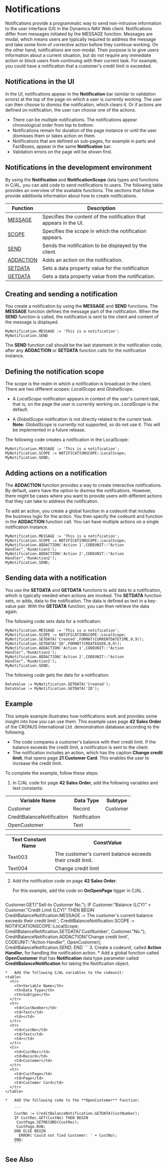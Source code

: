  <properties
                pageTitle="Notifications | Project “Madeira”"
                description="Describes how you can develop notifications in the application using C/AL."
                services=""
                documentationCenter="Madeira"
                authors="jswymer"/>

# Notifications
Notifications provide a programmatic way to send non-intrusive information to the user interface (UI) in the Dynamics NAV Web client. Notifications differ from messages initiated by the MESSAGE function. Messages are modal, which means users are typically required to address the message and take some form of corrective action before they continue working. On the other hand, notifications are non-modal. Their purpose is to give users information about a current situation, but do not require any immediate action or block users from continuing with their current task. For example, you could have a notification that a customer's credit limit is exceeded.

## Notifications in the UI
In the UI, notifications appear in the **Notification** bar (similar to validation errors) at the top of the page on which a user is currently working. The user can then choose to dismiss the notification, which clears it. Or if actions are defined on notification, the user can choose one of the actions.

* There can be multiple notifications. The notifications appear chronological order from top to bottom.
* Notifications remain for duration of the page instance or until the user dismisses them or takes action on them.
* Notifications that are defined on sub-pages, for example in parts and FactBoxes, appear in the same **Notification** bar.
* Validation errors on the page will be shown first.

## Notifications in the development environment
By using the **Notification** and **NotificationScope** data types and functions in C/AL, you can add code to send notifications to users. The following table provides an overview of the available functions. The sections that follow provide additionla information about how to create notifications.

|  Function  |  Description  |
|------------|---------------|
|[MESSAGE](function-notificationmessage.md)  |Specifies the content of the notification that appears in the UI.|
|[SCOPE](function-notificationscope.md)     |Specifies the scope in which the notification appears.|
|[SEND](function-notificationsend.md)  |Sends the notification to be displayed by the client.|
|[ADDACTION](function-notificationaddaction.md)  |Adds an action on the notification.|
|[SETDATA](function-notificationsetdata.md)  |Sets a data property value for the notification|
|[GETDATA](function-notificationgetdata.md)  |Gets a data property value from the notification.|


## Creating and sending a notification
You create a notification by using the **MESSAGE** and **SEND** functions. The **MESSAGE** function defines the message part of the notification. When the **SEND** function is called, the notification is sent to the client and content of the message is displayed.
```
MyNotification.MESSAGE := 'This is a notification';
MyNotification.SEND
```
The **SEND** function call should be the last statement in the notification code, after any **ADDACTION** or **SETDATA** function calls for the notification instance.

## Defining the notification scope
The scope is the realm in which a notification is broadcast in the client. There are two different scopes: *LocalScope* and *GlobalScope*.

*   A *LocalScope* notification appears in context of the user's current task, that is, on the page the user is currently working on. *LocalScope* is the default.

* A *GlobalScope* notification is not directly related to the current task. **Note:** *GlobalScope* is currently not supported, so do not use it. This will be implemented in a future release.

The following code creates a notification in the LocalScope:
```
MyNotification.MESSAGE := 'This is a notification';
MyNotification.SCOPE := NOTIFICATIONSCOPE::LocalScope;
MyNotification.SEND;
```
## Adding actions on a notification
The **ADDACTION** function provides a way to create interactive notifications. By default, users have the option to dismiss the notifications. However, there might be cases where you want to provide users with different actions that they can take to address the notification.

To add an action, you create a global function in a codeunit that includes the business logic for the action. You then specify the codeunit and function in the **ADDACTION** function call. You can have multiple actions on a single notification instance.
```
MyNotification.MESSAGE := 'This is a notification';
MyNotification.SCOPE := NOTIFICATIONSCOPE::LocalScope;
MyNotification.ADDACTION('Action 1',CODEUNIT::"Action Handler",'RunAction1');
MyNotification.ADDACTION('Action 2',CODEUNIT::"Action Handler",'RunAction2');
MyNotification.SEND;
```

## Sending data with a notification
You use the **SETDATA** and **GETDATA** functions to add data to a notification, which is typically needed when actions are invoked. The **SETDATA** function sets, or adds, data to the notification. The data is defined as text in a key-value pair. With the **GETDATA** function, you can then retrieve the data again.

The following code sets data for a notification:
```
MyNotification.MESSAGE := 'This is a notification';
MyNotification.SCOPE := NOTIFICATIONSCOPE::LocalScope;
MyNotification.SETDATA('Created',FORMAT(CURRENTDATETIME,0,9));
MyNotification.SETDATA('ID',FORMAT(CREATEGUID,0,9));
MyNotification.ADDACTION('Action 1',CODEUNIT::"Action Handler",'RunAction1');
MyNotification.ADDACTION('Action 2',CODEUNIT::"Action Handler",'RunAction2');
MyNotification.SEND;
```
The following code gets the data for a notification:

```
DataValue := MyNotification.GETDATA('Created');
DataValue := MyNotification.GETDATA('ID');
```
## Example
This simple example illustrates how notifications work and provides some insight into how you can use them. This example uses page **42 Sales Order** of the CRONUS International Ltd. demonstration database according to the following.

*   The code compares a customer's balance with their credit limit. If the balance exceeds the credit limit, a notification is sent to the client.
*   The notification includes an action, which has the caption **Change credit limit**, that opens page **21 Customer Card**. This enables the user to increase the credit limit.

To complete the example, follow these steps:
1. In C/AL code for page **42 Sales Order**, add the following variables and text constants:
<table>
  <tr>
    <th>Variable Name</th>
    <th> Data Type</th>
    <th>Subtype</th>
  </tr>
  <tr>
    <td>Customer</td>
    <td>Record</td>
    <td>Customer</td>
  </tr>
  <tr>
    <td>CreditBalanceNotification</td>
    <td>Notification</td>
    <td></td>
  </tr>
  <tr>
    <td>OpenCustomer</td>
    <td>Text</td>
    <td></td>
  </tr>
</table>
<table>
  <tr>
    <th>Text Constant Name</th>
    <th> ConstValue</th>
  </tr>
  <tr>
    <td>Text003</td>
    <td>The customer's current balance exceeds their credit limit.</td>
  </tr>
  <tr>
    <td>Text004</td>
    <td>Change credit limit</td>
  </tr>
</table>

2. Add the notification code on page **42 Sales Order**.

    For this example, add the code on **OnOpenPage** tigger in C/AL .
    ```
Customer.GET("Sell-to Customer No.");
IF Customer."Balance (LCY)" > Customer."Credit Limit (LCY)" THEN
BEGIN
    CreditBalanceNotification.MESSAGE := The customer's current balance exceeds their credit limit.';
    CreditBalanceNotification.SCOPE := NOTIFICATIONSCOPE::LocalScope;
    CreditBalanceNotification.SETDATA('CustNumber', Customer."No.");
    CreditBalanceNotification.ADDACTION('Change credit limit', CODEUNIT::"Action Handler", OpenCustomer);
    CreditBalanceNotification.SEND;
END
    ```
3. Create a codeunit, called **Action Handler**, for handling the notification action.
    *   Add a global function called **OpenCustomer** that has  **Notification** data type parameter called **CreditBalanceNotification** for taking the Notification object.

    *   Add the following C/AL variables to the codeunit:
    <table>
      <tr>
        <th>Variable Name</th>
        <th>Data Type</th>
        <th>Subtype</th>
      </tr>
      <tr>
        <td>CustNumber</td>
        <td>Text</td>
        <td></td>
      </tr>
      <tr>
        <td>CustNo</td>
        <td>Text</td>
        <td></td>
      </tr>
      <tr>
        <td>CustRec</td>
        <td>Record</td>
        <td>Customer</td>
      </tr>
      <tr>
        <td>CustPage</td>
        <td>Page</td>
        <td>Customer Card</td>
      </tr>
    </table>

    *   Add the following code to the **OpenCustomer** function:

        ```
        CustNo := CreditBalanceNotification.GETDATA(CustNumber);
        IF CustRec.GET(CustNo) THEN BEGIN
         CustPage.SETRECORD(CustRec);
         CustPage.RUN;
        END ELSE BEGIN
          ERROR('Could not find Customer: ' + CustNo);
        END;   
        ```

## See Also  
